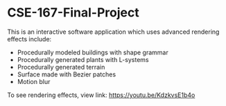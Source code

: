 # CSE-167-Final-Project

This is an interactive software application which uses advanced rendering effects include:
- Procedurally modeled buildings with shape grammar
- Procedurally generated plants with L-systems
- Procedurally generated terrain
- Surface made with Bezier patches
- Motion blur

To see rendering effects, view link: https://youtu.be/KdzkvsE1b4o
